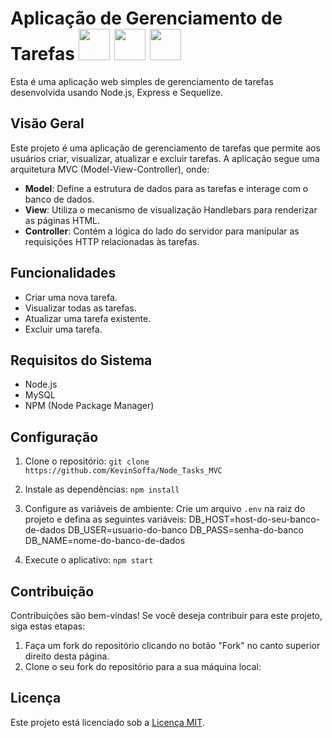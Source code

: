 # Aplicação de Gerenciamento de Tarefas <img height="50em" src="https://cdn.jsdelivr.net/gh/devicons/devicon@latest/icons/nodejs/nodejs-original-wordmark.svg"/> <img height="50em" src="https://cdn.jsdelivr.net/gh/devicons/devicon@latest/icons/mysql/mysql-original-wordmark.svg"/> <img height="50em" src="https://cdn.jsdelivr.net/gh/devicons/devicon@latest/icons/sequelize/sequelize-original-wordmark.svg"/>

Esta é uma aplicação web simples de gerenciamento de tarefas desenvolvida usando Node.js, Express e Sequelize.

## Visão Geral

Este projeto é uma aplicação de gerenciamento de tarefas que permite aos usuários criar, visualizar, atualizar e excluir tarefas. A aplicação segue uma arquitetura MVC (Model-View-Controller), onde:

- **Model**: Define a estrutura de dados para as tarefas e interage com o banco de dados.
- **View**: Utiliza o mecanismo de visualização Handlebars para renderizar as páginas HTML.
- **Controller**: Contém a lógica do lado do servidor para manipular as requisições HTTP relacionadas às tarefas.

## Funcionalidades

- Criar uma nova tarefa.
- Visualizar todas as tarefas.
- Atualizar uma tarefa existente.
- Excluir uma tarefa.

## Requisitos do Sistema

- Node.js
- MySQL
- NPM (Node Package Manager)

## Configuração

1. Clone o repositório:
`git clone https://github.com/KevinSoffa/Node_Tasks_MVC`

2. Instale as dependências:
`npm install`

3. Configure as variáveis de ambiente:
Crie um arquivo `.env` na raiz do projeto e defina as seguintes variáveis:
DB_HOST=host-do-seu-banco-de-dados
DB_USER=usuario-do-banco
DB_PASS=senha-do-banco
DB_NAME=nome-do-banco-de-dados

4. Execute o aplicativo:
`npm start`

## Contribuição
Contribuições são bem-vindas! Se você deseja contribuir para este projeto, siga estas etapas:
1. Faça um fork do repositório clicando no botão "Fork" no canto superior direito desta página.
2. Clone o seu fork do repositório para a sua máquina local:

## Licença
Este projeto está licenciado sob a [Licença MIT](https://opensource.org/licenses/MIT).



